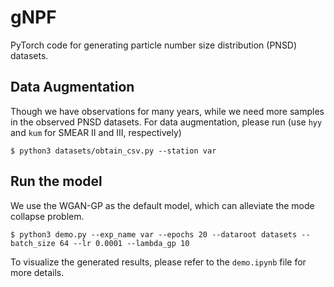 # gNPF

PyTorch code for generating particle number size distribution (PNSD) datasets.

## Data Augmentation

Though we have observations for many years, while we need more samples in the observed PNSD datasets.
For data augmentation, please run (use `hyy` and `kum` for SMEAR II and III, respectively)

```
$ python3 datasets/obtain_csv.py --station var
```

## Run the model

We use the WGAN-GP as the default model, which can alleviate the mode collapse problem.

```
$ python3 demo.py --exp_name var --epochs 20 --dataroot datasets --batch_size 64 --lr 0.0001 --lambda_gp 10
```

To visualize the generated results, please refer to the `demo.ipynb` file for more details.

